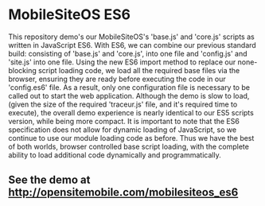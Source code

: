 # MobileSiteOS ES6
This repository demo's our MobileSiteOS's 'base.js' and 'core.js' scripts as written in JavaScript ES6. With ES6, we can combine our previous standard build: consisting of 'base.js' and 'core.js', into one file and 'config.js' and 'site.js' into one file. Using the new ES6 import method to replace our none-blocking script loading code, we load all the required base files via the browser, ensuring they are ready before executing the code in our 'config.es6' file. As a result, only one configuration file is necessary to be called out to start the web application. Although the demo is slow to load, (given the size of the required 'traceur.js' file, and it's required time to execute), the overall demo experience is nearly identical to our ES5 scripts version, while being more compact. It is important to note that the ES6 specification does not allow for dynamic loading of JavaScript, so we continue to use our module loading code as before. Thus we have the best of both worlds, browser controlled base script loading, with the complete ability to load additional code dynamically and programmatically.

## See the demo at http://opensitemobile.com/mobilesiteos_es6
